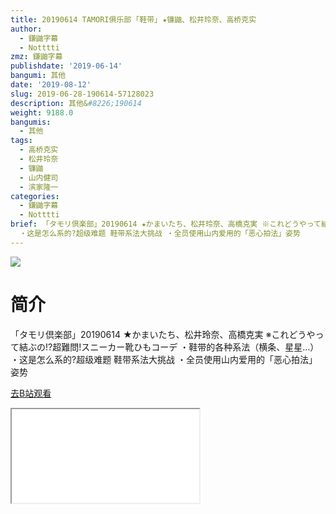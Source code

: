 ```yaml
---
title: 20190614 TAMORI俱乐部 ｢鞋带｣ ★镰鼬、松井玲奈、高桥克实
author:
  - 鎌鼬字幕
  - Notttti
zmz: 鎌鼬字幕
publishdate: '2019-06-14'
bangumi: 其他
date: '2019-08-12'
slug: 2019-06-28-190614-57128023
description: 其他&#8226;190614
weight: 9188.0
bangumis:
  - 其他
tags:
  - 高桥克实
  - 松井玲奈
  - 镰鼬
  - 山内健司
  - 滨家隆一
categories:
  - 鎌鼬字幕
  - Notttti
brief: 「タモリ倶楽部」20190614 ★かまいたち、松井玲奈、高橋克実 ※これどうやって結ぶの!?超難問!スニーカー靴ひもコーデ ・鞋带的各种系法（横条、星星…）
  ・这是怎么系的?超级难题 鞋带系法大挑战 ・全员使用山内爱用的「恶心拍法」姿势
---
```

![](https://raw.githubusercontent.com/tcgriffith/owaraisite/master/static/tmpimg/02c0b85a66b9046e813469213a4bbf421b5c58be.jpg.480.jpg)
# 简介  
「タモリ倶楽部」20190614 ★かまいたち、松井玲奈、高橋克実
※これどうやって結ぶの!?超難問!スニーカー靴ひもコーデ
・鞋带的各种系法（横条、星星…）
・这是怎么系的?超级难题 鞋带系法大挑战
・全员使用山内爱用的「恶心拍法」姿势  

[去B站观看](https://www.bilibili.com/video/av57128023/)
<div class ="resp-container"><iframe class="testiframe" src="//player.bilibili.com/player.html?aid=57128023"", scrolling="no", allowfullscreen="true" > </iframe></div> 
